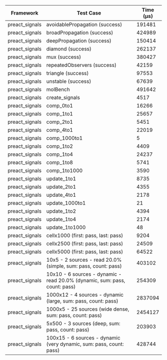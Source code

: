 | Framework | Test Case | Time (μs) |
| --- | --- | --- |
| preact_signals | avoidablePropagation (success) | 191481 |
| preact_signals | broadPropagation (success) | 424989 |
| preact_signals | deepPropagation (success) | 150414 |
| preact_signals | diamond (success) | 262137 |
| preact_signals | mux (success) | 380427 |
| preact_signals | repeatedObservers (success) | 42159 |
| preact_signals | triangle (success) | 97553 |
| preact_signals | unstable (success) | 67639 |
| preact_signals | molBench | 491642 |
| preact_signals | create_signals | 4517 |
| preact_signals | comp_0to1 | 16266 |
| preact_signals | comp_1to1 | 25657 |
| preact_signals | comp_2to1 | 5451 |
| preact_signals | comp_4to1 | 22019 |
| preact_signals | comp_1000to1 | 5 |
| preact_signals | comp_1to2 | 4409 |
| preact_signals | comp_1to4 | 24237 |
| preact_signals | comp_1to8 | 5741 |
| preact_signals | comp_1to1000 | 3590 |
| preact_signals | update_1to1 | 8735 |
| preact_signals | update_2to1 | 4355 |
| preact_signals | update_4to1 | 2178 |
| preact_signals | update_1000to1 | 21 |
| preact_signals | update_1to2 | 4394 |
| preact_signals | update_1to4 | 2174 |
| preact_signals | update_1to1000 | 48 |
| preact_signals | cellx1000 (first: pass, last: pass) | 9204 |
| preact_signals | cellx2500 (first: pass, last: pass) | 24509 |
| preact_signals | cellx5000 (first: pass, last: pass) | 64522 |
| preact_signals | 10x5 - 2 sources - read 20.0% (simple, sum: pass, count: pass) | 403102 |
| preact_signals | 10x10 - 6 sources - dynamic - read 20.0% (dynamic, sum: pass, count: pass) | 254309 |
| preact_signals | 1000x12 - 4 sources - dynamic (large, sum: pass, count: pass) | 2837094 |
| preact_signals | 1000x5 - 25 sources (wide dense, sum: pass, count: pass) | 2454127 |
| preact_signals | 5x500 - 3 sources (deep, sum: pass, count: pass) | 203903 |
| preact_signals | 100x15 - 6 sources - dynamic (very dynamic, sum: pass, count: pass) | 428744 |
